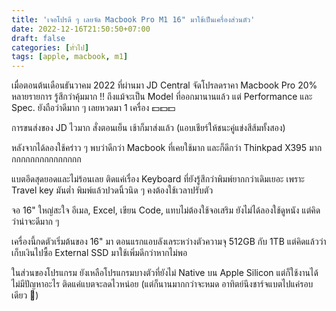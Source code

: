 ```yaml
---
title: 'เจอโปรดี ๆ เลยจัด Macbook Pro M1 16" มาใช้เป็นเครื่องส่วนตัว'
date: 2022-12-16T21:50:50+07:00
draft: false
categories: [ทั่วไป]
tags: [apple, macbook, m1]
---
```


เมื่อตอนต้นเดือนธันวาคม 2022 ที่ผ่านมา JD Central จัดโปรลดราคา Macbook Pro 20% หลายรายการ รู้สึกว่าคุ้มมาก !! ถึงแม้จะเป็น Model ที่ออกมานานแล้ว แต่ Performance และ Spec. ยังถือว่าดีมาก ๆ เลยหวดมา 1 เครื่อง 💵💵💵

การขนส่งของ JD ไวมาก สั่งตอนเย็น เช้าก็มาส่งแล้ว (แอบเชียร์ให้ชนะคู่แข่งสีส้มทั้งสอง)

หลังจากได้ลองใช้คร่าว ๆ พบว่าดีกว่า Macbook ที่เคยใช้มาก และก็ดีกว่า Thinkpad X395 มากกกกกกกกกกกกกกกก

แบตอึดสุดยอดและไม่ร้อนเลย ติดแค่เรื่อง Keyboard ที่ยังรู้สึกว่าพิมพ์ยากกว่าเดิมเยอะ เพราะ Travel key มันต่ำ พิมพ์แล้วปวดนิ้วนิด ๆ คงต้องใช้เวลาปรับตัว

จอ 16" ใหญ่สะใจ อีเมล, Excel, เขียน Code, แทบไม่ต้องใช้จอเสริม ยังไม่ได้ลองใช้ดูหนัง แต่คิดว่าน่าจะดีมาก ๆ

เครื่องนี้กดตัวเริ่มต้นของ 16" มา ตอนแรกแอบลังเลระหว่างตัวความจุ 512GB กับ 1TB แต่คิดแล้วว่าเก็บเงินไปซื้อ External SSD มาใช้เพิ่มดีกว่าหากไม่พอ

ในส่วนของโปรแกรม ยังเหลือโปรแกรมบางตัวที่ยังไม่ Native บน Apple Silicon แต่ก็ใช้งานได้ไม่มีปัญหาอะไร ติดแค่แบตจะลดไวหน่อย (แต่ก็นานมากกว่าจะหมด อาทิตย์นึงชาร์จแบตไปแค่รอบเดียว 🤣)

<!--more-->
